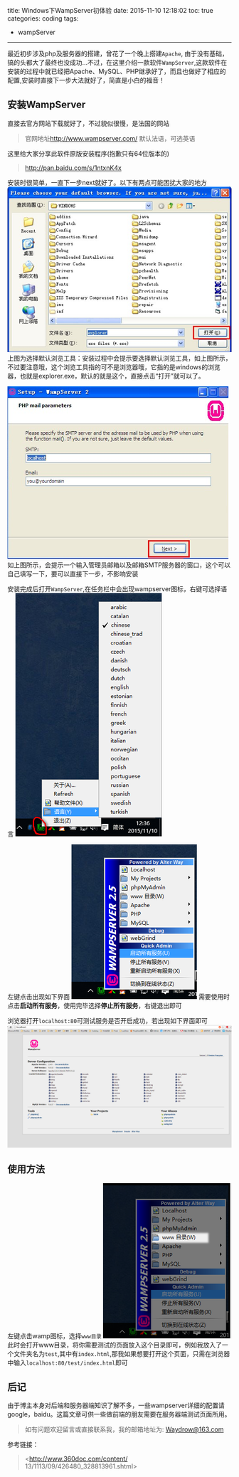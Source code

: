 title: Windows下WampServer初体验
date: 2015-11-10 12:18:02
toc: true
categories: coding
tags:
- wampServer
---

最近初步涉及php及服务器的搭建，曾花了一个晚上搭建`Apache`, 由于没有基础，搞的头都大了最终也没成功…不过，在这里介绍一款软件`WampServer`,这款软件在安装的过程中就已经把Apache、MySQL、PHP继承好了，而且也做好了相应的配置,安装时直接下一步大法就好了，简直是小白的福音！
<!-- more -->

## 安装WampServer
直接去官方网站下载就好了，不过貌似很慢，是法国的网站
>官网地址<http://www.wampserver.com/> 默认法语，可选英语

这里给大家分享此软件原版安装程序(抱歉只有64位版本的)
><http://pan.baidu.com/s/1ntxnK4x>

安装时很简单，一直下一步next就好了。以下有两点可能困扰大家的地方
![](/images/20151110/wamp-install1.png)
上图为选择默认浏览工具：安装过程中会提示要选择默认浏览工具，如上图所示，不过要注意哦，这个浏览工具指的可不是浏览器哦，它指的是windows的浏览器，也就是explorer.exe，默认的就是这个，直接点击“打开”就可以了。

![](/images/20151110/wamp-install2.png)
如上图所示，会提示一个输入管理员邮箱以及邮箱SMTP服务器的窗口，这个可以自己填写一下，要可以直接下一步，不影响安装

安装完成后打开`WampServer`,在任务栏中会出现wampserver图标，右键可选择语言
![](/images/20151110/wamp3.png)

左键点击出现如下界面
![](/images/20151110/wamp4.png)
需要使用时点击**启动所有服务**，使用完毕选择**停止所有服务**，右键退出即可

浏览器打开`localhost:80`可测试服务是否开启成功，若出现如下界面即可
![](/images/20151110/wamp5.png)

## 使用方法
左键点击wamp图标，选择`www目录`
![](/images/20151110/wamp6.png)
此时会打开www目录，将你需要测试的页面放入这个目录即可，例如我放入了一个文件夹名为`test`,其中有`index.html`,那我如果想要打开这个页面，只需在浏览器中输入`localhost:80/test/index.html`即可

## 后记
由于博主本身对后端和服务器端知识了解不多，一些wampserver详细的配置请google，baidu。这篇文章可供一些做前端的朋友需要在服务器端测试页面所用。
>如有问题欢迎留言或直接联系我，我的邮箱地址为: <Waydrow@163.com>

参考链接：
><http://www.360doc.com/content/
13/1113/09/426480_328813961.shtml>